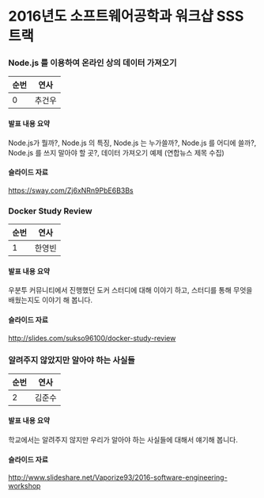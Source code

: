 # 2016년도 소프트웨어공학과 워크샵 SSS 트랙

### Node.js 를 이용하여 온라인 상의 데이터 가져오기
순번|연사
--- | ---
0 | 추건우
#### 발표 내용 요약
Node.js가 뭘까?, Node.js 의 특징, Node.js 는 누가쓸까?, Node.js 를 어디에 쓸까?, Node.js 를 쓰지 말아야 할 곳?, 데이터 가져오기 예제 (연합뉴스 제목 수집)
#### 슬라이드 자료
https://sway.com/Zj6xNRn9PbE6B3Bs

### Docker Study Review
순번|연사
--- | ---
1 | 한영빈
#### 발표 내용 요약
우분투 커뮤니티에서 진행했던 도커 스터디에 대해 이야기 하고, 스터디를 통해 무엇을 배웠는지도 이야기 해 봅니다.
#### 슬라이드 자료
http://slides.com/sukso96100/docker-study-review

### 알려주지 않았지만 알아야 하는 사실들
순번|연사
--- | ---
2 | 김준수
#### 발표 내용 요약
학교에서는 알려주지 않지만 우리가 알아야 하는 사실들에 대해서 얘기해 봅니다.
#### 슬라이드 자료
http://www.slideshare.net/Vaporize93/2016-software-engineering-workshop

